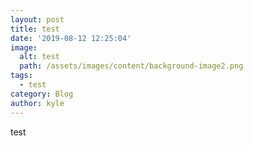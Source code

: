 ```yaml
---
layout: post
title: test
date: '2019-08-12 12:25:04'
image:
  alt: test
  path: /assets/images/content/background-image2.png
tags:
  - test
category: Blog
author: kyle
---
```

test
